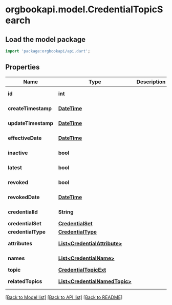 # orgbookapi.model.CredentialTopicSearch

## Load the model package
```dart
import 'package:orgbookapi/api.dart';
```

## Properties
Name | Type | Description | Notes
------------ | ------------- | ------------- | -------------
**id** | **int** |  | [optional] [readonly] 
**createTimestamp** | [**DateTime**](DateTime.md) |  | [optional] [readonly] 
**updateTimestamp** | [**DateTime**](DateTime.md) |  | [optional] [readonly] 
**effectiveDate** | [**DateTime**](DateTime.md) |  | [optional] [readonly] 
**inactive** | **bool** |  | [optional] [readonly] 
**latest** | **bool** |  | [optional] [readonly] 
**revoked** | **bool** |  | [optional] [readonly] 
**revokedDate** | [**DateTime**](DateTime.md) |  | [optional] [readonly] 
**credentialId** | **String** |  | [optional] [readonly] 
**credentialSet** | [**CredentialSet**](CredentialSet.md) |  | 
**credentialType** | [**CredentialType**](CredentialType.md) |  | 
**attributes** | [**List&lt;CredentialAttribute&gt;**](CredentialAttribute.md) |  | [default to const []]
**names** | [**List&lt;CredentialName&gt;**](CredentialName.md) |  | [default to const []]
**topic** | [**CredentialTopicExt**](CredentialTopicExt.md) |  | 
**relatedTopics** | [**List&lt;CredentialNamedTopic&gt;**](CredentialNamedTopic.md) |  | [default to const []]

[[Back to Model list]](../README.md#documentation-for-models) [[Back to API list]](../README.md#documentation-for-api-endpoints) [[Back to README]](../README.md)



